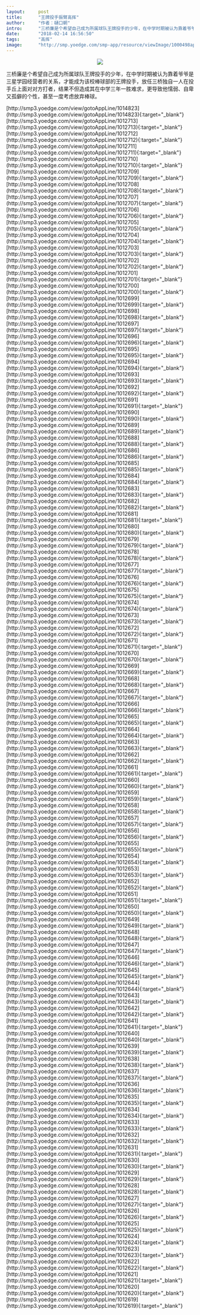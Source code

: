```yaml
---
layout:     post
title:      "王牌投手振臂高挥"
author:     "作者：樋口朝"
intro:      "三桥廉是个希望自己成为所属球队王牌投手的少年，在中学时期被认为靠着爷爷是三星学园经营者的关系，才能成为该校棒球部的王牌投手，放任三桥独自一人在投手丘上面对对方打者，结果不但造成其在中学三年一胜难求，更导致他懦弱、自卑又孤僻的个性，甚至一度考虑放弃棒球。"
date:       "2018-02-14 16:56:50"
tags:       "高挥"
image:      "http://smp.yoedge.com/smp-app/resource/viewImage/1000498appline.png"
---
```

<div style="text-align: center">
<p><img src="http://smp.yoedge.com/smp-app/resource/viewImage/1000498appline.png"/></p>
</div>
<p class="post-meta">
<span>三桥廉是个希望自己成为所属球队王牌投手的少年，在中学时期被认为靠着爷爷是三星学园经营者的关系，才能成为该校棒球部的王牌投手，放任三桥独自一人在投手丘上面对对方打者，结果不但造成其在中学三年一胜难求，更导致他懦弱、自卑又孤僻的个性，甚至一度考虑放弃棒球。</span>
</p>
[http://smp3.yoedge.com/view/gotoAppLine/1014823](http://smp3.yoedge.com/view/gotoAppLine/1014823){:target="_blank"}
[http://smp3.yoedge.com/view/gotoAppLine/1012713](http://smp3.yoedge.com/view/gotoAppLine/1012713){:target="_blank"}
[http://smp3.yoedge.com/view/gotoAppLine/1012712](http://smp3.yoedge.com/view/gotoAppLine/1012712){:target="_blank"}
[http://smp3.yoedge.com/view/gotoAppLine/1012711](http://smp3.yoedge.com/view/gotoAppLine/1012711){:target="_blank"}
[http://smp3.yoedge.com/view/gotoAppLine/1012710](http://smp3.yoedge.com/view/gotoAppLine/1012710){:target="_blank"}
[http://smp3.yoedge.com/view/gotoAppLine/1012709](http://smp3.yoedge.com/view/gotoAppLine/1012709){:target="_blank"}
[http://smp3.yoedge.com/view/gotoAppLine/1012708](http://smp3.yoedge.com/view/gotoAppLine/1012708){:target="_blank"}
[http://smp3.yoedge.com/view/gotoAppLine/1012707](http://smp3.yoedge.com/view/gotoAppLine/1012707){:target="_blank"}
[http://smp3.yoedge.com/view/gotoAppLine/1012706](http://smp3.yoedge.com/view/gotoAppLine/1012706){:target="_blank"}
[http://smp3.yoedge.com/view/gotoAppLine/1012705](http://smp3.yoedge.com/view/gotoAppLine/1012705){:target="_blank"}
[http://smp3.yoedge.com/view/gotoAppLine/1012704](http://smp3.yoedge.com/view/gotoAppLine/1012704){:target="_blank"}
[http://smp3.yoedge.com/view/gotoAppLine/1012703](http://smp3.yoedge.com/view/gotoAppLine/1012703){:target="_blank"}
[http://smp3.yoedge.com/view/gotoAppLine/1012702](http://smp3.yoedge.com/view/gotoAppLine/1012702){:target="_blank"}
[http://smp3.yoedge.com/view/gotoAppLine/1012701](http://smp3.yoedge.com/view/gotoAppLine/1012701){:target="_blank"}
[http://smp3.yoedge.com/view/gotoAppLine/1012700](http://smp3.yoedge.com/view/gotoAppLine/1012700){:target="_blank"}
[http://smp3.yoedge.com/view/gotoAppLine/1012699](http://smp3.yoedge.com/view/gotoAppLine/1012699){:target="_blank"}
[http://smp3.yoedge.com/view/gotoAppLine/1012698](http://smp3.yoedge.com/view/gotoAppLine/1012698){:target="_blank"}
[http://smp3.yoedge.com/view/gotoAppLine/1012697](http://smp3.yoedge.com/view/gotoAppLine/1012697){:target="_blank"}
[http://smp3.yoedge.com/view/gotoAppLine/1012696](http://smp3.yoedge.com/view/gotoAppLine/1012696){:target="_blank"}
[http://smp3.yoedge.com/view/gotoAppLine/1012695](http://smp3.yoedge.com/view/gotoAppLine/1012695){:target="_blank"}
[http://smp3.yoedge.com/view/gotoAppLine/1012694](http://smp3.yoedge.com/view/gotoAppLine/1012694){:target="_blank"}
[http://smp3.yoedge.com/view/gotoAppLine/1012693](http://smp3.yoedge.com/view/gotoAppLine/1012693){:target="_blank"}
[http://smp3.yoedge.com/view/gotoAppLine/1012692](http://smp3.yoedge.com/view/gotoAppLine/1012692){:target="_blank"}
[http://smp3.yoedge.com/view/gotoAppLine/1012691](http://smp3.yoedge.com/view/gotoAppLine/1012691){:target="_blank"}
[http://smp3.yoedge.com/view/gotoAppLine/1012690](http://smp3.yoedge.com/view/gotoAppLine/1012690){:target="_blank"}
[http://smp3.yoedge.com/view/gotoAppLine/1012689](http://smp3.yoedge.com/view/gotoAppLine/1012689){:target="_blank"}
[http://smp3.yoedge.com/view/gotoAppLine/1012688](http://smp3.yoedge.com/view/gotoAppLine/1012688){:target="_blank"}
[http://smp3.yoedge.com/view/gotoAppLine/1012686](http://smp3.yoedge.com/view/gotoAppLine/1012686){:target="_blank"}
[http://smp3.yoedge.com/view/gotoAppLine/1012685](http://smp3.yoedge.com/view/gotoAppLine/1012685){:target="_blank"}
[http://smp3.yoedge.com/view/gotoAppLine/1012684](http://smp3.yoedge.com/view/gotoAppLine/1012684){:target="_blank"}
[http://smp3.yoedge.com/view/gotoAppLine/1012683](http://smp3.yoedge.com/view/gotoAppLine/1012683){:target="_blank"}
[http://smp3.yoedge.com/view/gotoAppLine/1012682](http://smp3.yoedge.com/view/gotoAppLine/1012682){:target="_blank"}
[http://smp3.yoedge.com/view/gotoAppLine/1012681](http://smp3.yoedge.com/view/gotoAppLine/1012681){:target="_blank"}
[http://smp3.yoedge.com/view/gotoAppLine/1012680](http://smp3.yoedge.com/view/gotoAppLine/1012680){:target="_blank"}
[http://smp3.yoedge.com/view/gotoAppLine/1012679](http://smp3.yoedge.com/view/gotoAppLine/1012679){:target="_blank"}
[http://smp3.yoedge.com/view/gotoAppLine/1012678](http://smp3.yoedge.com/view/gotoAppLine/1012678){:target="_blank"}
[http://smp3.yoedge.com/view/gotoAppLine/1012677](http://smp3.yoedge.com/view/gotoAppLine/1012677){:target="_blank"}
[http://smp3.yoedge.com/view/gotoAppLine/1012676](http://smp3.yoedge.com/view/gotoAppLine/1012676){:target="_blank"}
[http://smp3.yoedge.com/view/gotoAppLine/1012675](http://smp3.yoedge.com/view/gotoAppLine/1012675){:target="_blank"}
[http://smp3.yoedge.com/view/gotoAppLine/1012674](http://smp3.yoedge.com/view/gotoAppLine/1012674){:target="_blank"}
[http://smp3.yoedge.com/view/gotoAppLine/1012673](http://smp3.yoedge.com/view/gotoAppLine/1012673){:target="_blank"}
[http://smp3.yoedge.com/view/gotoAppLine/1012672](http://smp3.yoedge.com/view/gotoAppLine/1012672){:target="_blank"}
[http://smp3.yoedge.com/view/gotoAppLine/1012671](http://smp3.yoedge.com/view/gotoAppLine/1012671){:target="_blank"}
[http://smp3.yoedge.com/view/gotoAppLine/1012670](http://smp3.yoedge.com/view/gotoAppLine/1012670){:target="_blank"}
[http://smp3.yoedge.com/view/gotoAppLine/1012669](http://smp3.yoedge.com/view/gotoAppLine/1012669){:target="_blank"}
[http://smp3.yoedge.com/view/gotoAppLine/1012668](http://smp3.yoedge.com/view/gotoAppLine/1012668){:target="_blank"}
[http://smp3.yoedge.com/view/gotoAppLine/1012667](http://smp3.yoedge.com/view/gotoAppLine/1012667){:target="_blank"}
[http://smp3.yoedge.com/view/gotoAppLine/1012666](http://smp3.yoedge.com/view/gotoAppLine/1012666){:target="_blank"}
[http://smp3.yoedge.com/view/gotoAppLine/1012665](http://smp3.yoedge.com/view/gotoAppLine/1012665){:target="_blank"}
[http://smp3.yoedge.com/view/gotoAppLine/1012664](http://smp3.yoedge.com/view/gotoAppLine/1012664){:target="_blank"}
[http://smp3.yoedge.com/view/gotoAppLine/1012663](http://smp3.yoedge.com/view/gotoAppLine/1012663){:target="_blank"}
[http://smp3.yoedge.com/view/gotoAppLine/1012662](http://smp3.yoedge.com/view/gotoAppLine/1012662){:target="_blank"}
[http://smp3.yoedge.com/view/gotoAppLine/1012661](http://smp3.yoedge.com/view/gotoAppLine/1012661){:target="_blank"}
[http://smp3.yoedge.com/view/gotoAppLine/1012660](http://smp3.yoedge.com/view/gotoAppLine/1012660){:target="_blank"}
[http://smp3.yoedge.com/view/gotoAppLine/1012659](http://smp3.yoedge.com/view/gotoAppLine/1012659){:target="_blank"}
[http://smp3.yoedge.com/view/gotoAppLine/1012658](http://smp3.yoedge.com/view/gotoAppLine/1012658){:target="_blank"}
[http://smp3.yoedge.com/view/gotoAppLine/1012657](http://smp3.yoedge.com/view/gotoAppLine/1012657){:target="_blank"}
[http://smp3.yoedge.com/view/gotoAppLine/1012656](http://smp3.yoedge.com/view/gotoAppLine/1012656){:target="_blank"}
[http://smp3.yoedge.com/view/gotoAppLine/1012655](http://smp3.yoedge.com/view/gotoAppLine/1012655){:target="_blank"}
[http://smp3.yoedge.com/view/gotoAppLine/1012654](http://smp3.yoedge.com/view/gotoAppLine/1012654){:target="_blank"}
[http://smp3.yoedge.com/view/gotoAppLine/1012653](http://smp3.yoedge.com/view/gotoAppLine/1012653){:target="_blank"}
[http://smp3.yoedge.com/view/gotoAppLine/1012652](http://smp3.yoedge.com/view/gotoAppLine/1012652){:target="_blank"}
[http://smp3.yoedge.com/view/gotoAppLine/1012651](http://smp3.yoedge.com/view/gotoAppLine/1012651){:target="_blank"}
[http://smp3.yoedge.com/view/gotoAppLine/1012650](http://smp3.yoedge.com/view/gotoAppLine/1012650){:target="_blank"}
[http://smp3.yoedge.com/view/gotoAppLine/1012649](http://smp3.yoedge.com/view/gotoAppLine/1012649){:target="_blank"}
[http://smp3.yoedge.com/view/gotoAppLine/1012648](http://smp3.yoedge.com/view/gotoAppLine/1012648){:target="_blank"}
[http://smp3.yoedge.com/view/gotoAppLine/1012647](http://smp3.yoedge.com/view/gotoAppLine/1012647){:target="_blank"}
[http://smp3.yoedge.com/view/gotoAppLine/1012646](http://smp3.yoedge.com/view/gotoAppLine/1012646){:target="_blank"}
[http://smp3.yoedge.com/view/gotoAppLine/1012645](http://smp3.yoedge.com/view/gotoAppLine/1012645){:target="_blank"}
[http://smp3.yoedge.com/view/gotoAppLine/1012644](http://smp3.yoedge.com/view/gotoAppLine/1012644){:target="_blank"}
[http://smp3.yoedge.com/view/gotoAppLine/1012643](http://smp3.yoedge.com/view/gotoAppLine/1012643){:target="_blank"}
[http://smp3.yoedge.com/view/gotoAppLine/1012642](http://smp3.yoedge.com/view/gotoAppLine/1012642){:target="_blank"}
[http://smp3.yoedge.com/view/gotoAppLine/1012641](http://smp3.yoedge.com/view/gotoAppLine/1012641){:target="_blank"}
[http://smp3.yoedge.com/view/gotoAppLine/1012640](http://smp3.yoedge.com/view/gotoAppLine/1012640){:target="_blank"}
[http://smp3.yoedge.com/view/gotoAppLine/1012639](http://smp3.yoedge.com/view/gotoAppLine/1012639){:target="_blank"}
[http://smp3.yoedge.com/view/gotoAppLine/1012638](http://smp3.yoedge.com/view/gotoAppLine/1012638){:target="_blank"}
[http://smp3.yoedge.com/view/gotoAppLine/1012637](http://smp3.yoedge.com/view/gotoAppLine/1012637){:target="_blank"}
[http://smp3.yoedge.com/view/gotoAppLine/1012636](http://smp3.yoedge.com/view/gotoAppLine/1012636){:target="_blank"}
[http://smp3.yoedge.com/view/gotoAppLine/1012635](http://smp3.yoedge.com/view/gotoAppLine/1012635){:target="_blank"}
[http://smp3.yoedge.com/view/gotoAppLine/1012634](http://smp3.yoedge.com/view/gotoAppLine/1012634){:target="_blank"}
[http://smp3.yoedge.com/view/gotoAppLine/1012633](http://smp3.yoedge.com/view/gotoAppLine/1012633){:target="_blank"}
[http://smp3.yoedge.com/view/gotoAppLine/1012632](http://smp3.yoedge.com/view/gotoAppLine/1012632){:target="_blank"}
[http://smp3.yoedge.com/view/gotoAppLine/1012631](http://smp3.yoedge.com/view/gotoAppLine/1012631){:target="_blank"}
[http://smp3.yoedge.com/view/gotoAppLine/1012630](http://smp3.yoedge.com/view/gotoAppLine/1012630){:target="_blank"}
[http://smp3.yoedge.com/view/gotoAppLine/1012629](http://smp3.yoedge.com/view/gotoAppLine/1012629){:target="_blank"}
[http://smp3.yoedge.com/view/gotoAppLine/1012628](http://smp3.yoedge.com/view/gotoAppLine/1012628){:target="_blank"}
[http://smp3.yoedge.com/view/gotoAppLine/1012627](http://smp3.yoedge.com/view/gotoAppLine/1012627){:target="_blank"}
[http://smp3.yoedge.com/view/gotoAppLine/1012626](http://smp3.yoedge.com/view/gotoAppLine/1012626){:target="_blank"}
[http://smp3.yoedge.com/view/gotoAppLine/1012625](http://smp3.yoedge.com/view/gotoAppLine/1012625){:target="_blank"}
[http://smp3.yoedge.com/view/gotoAppLine/1012624](http://smp3.yoedge.com/view/gotoAppLine/1012624){:target="_blank"}
[http://smp3.yoedge.com/view/gotoAppLine/1012623](http://smp3.yoedge.com/view/gotoAppLine/1012623){:target="_blank"}
[http://smp3.yoedge.com/view/gotoAppLine/1012622](http://smp3.yoedge.com/view/gotoAppLine/1012622){:target="_blank"}
[http://smp3.yoedge.com/view/gotoAppLine/1012621](http://smp3.yoedge.com/view/gotoAppLine/1012621){:target="_blank"}
[http://smp3.yoedge.com/view/gotoAppLine/1012620](http://smp3.yoedge.com/view/gotoAppLine/1012620){:target="_blank"}
[http://smp3.yoedge.com/view/gotoAppLine/1012619](http://smp3.yoedge.com/view/gotoAppLine/1012619){:target="_blank"}


